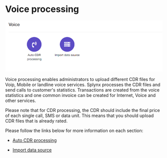 Voice processing
================

![Voice](voice.png)

Voice processing enables administrators to upload different CDR files for Voip, Mobile or landline voice services. Splynx processes the CDR files and send calls to customer's statistics. Transactions are created from the voice statistics and one common invoice can be created for Internet, Voice and other services.

Please note that for CDR processing, the CDR should include the final price of each single call, SMS or data unit. This means that you should upload CDR files that is already rated.

Please follow the links below for more information on each section:

* [Auto CDR processing](configuration/voice/auto_cdr_processing/auto_cdr_processing.md)

* [Import data source](configuration/voice/0/import_data_source.md)
